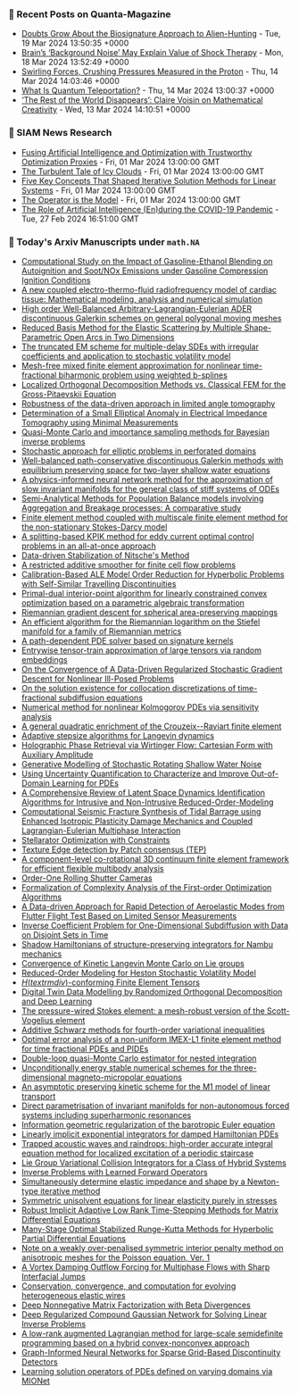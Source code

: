 ### 📝 Recent Posts on Quanta-Magazine
<!-- quanta starts -->
* <a href="https://www.quantamagazine.org/doubts-grow-about-the-biosignature-approach-to-alien-hunting-20240319/">Doubts Grow About the Biosignature Approach to Alien-Hunting</a> - Tue, 19 Mar 2024 13:50:35 +0000
* <a href="https://www.quantamagazine.org/brains-background-noise-may-explain-value-of-shock-therapy-20240318/">Brain’s ‘Background Noise’ May Explain Value of Shock Therapy</a> - Mon, 18 Mar 2024 13:52:49 +0000
* <a href="https://www.quantamagazine.org/swirling-forces-crushing-pressures-measured-in-the-proton-20240314/">Swirling Forces, Crushing Pressures Measured in the Proton</a> - Thu, 14 Mar 2024 14:03:46 +0000
* <a href="https://www.quantamagazine.org/what-is-quantum-teleportation-20240314/">What Is Quantum Teleportation?</a> - Thu, 14 Mar 2024 13:00:37 +0000
* <a href="https://www.quantamagazine.org/a-mathematician-on-creativity-art-logic-and-language-20240313/">‘The Rest of the World Disappears’: Claire Voisin on Mathematical Creativity</a> - Wed, 13 Mar 2024 14:10:51 +0000
<!-- quanta ends -->

### 📝 SIAM News Research
<!-- siam-news starts -->
* <a href="https://sinews.siam.org/Details-Page/fusing-artificial-intelligence-and-optimization-with-trustworthy-optimization-proxies">Fusing Artificial Intelligence and Optimization with Trustworthy Optimization Proxies</a> - Fri, 01 Mar 2024 13:00:00 GMT
* <a href="https://sinews.siam.org/Details-Page/the-turbulent-tale-of-icy-clouds">The Turbulent Tale of Icy Clouds</a> - Fri, 01 Mar 2024 13:00:00 GMT
* <a href="https://sinews.siam.org/Details-Page/five-key-concepts-that-shaped-iterative-solution-methods-for-linear-systems">Five Key Concepts That Shaped Iterative Solution Methods for Linear Systems</a> - Fri, 01 Mar 2024 13:00:00 GMT
* <a href="https://sinews.siam.org/Details-Page/the-operator-is-the-model">The Operator is the Model</a> - Fri, 01 Mar 2024 13:00:00 GMT
* <a href="https://sinews.siam.org/Details-Page/the-role-of-artificial-intelligence-enduring-the-covid-19-pandemic">The Role of Artificial Intelligence (En)during the COVID-19 Pandemic</a> - Tue, 27 Feb 2024 16:51:00 GMT
<!-- siam-news ends -->

### 📝 Today's Arxiv Manuscripts under ``math.NA``
<!-- arxiv-math-na starts -->
* <a href="https://arxiv.org/abs/2403.10687">Computational Study on the Impact of Gasoline-Ethanol Blending on Autoignition and Soot/NOx Emissions under Gasoline Compression Ignition Conditions</a>
* <a href="https://arxiv.org/abs/2403.10892">A new coupled electro-thermo-fluid radiofrequency model of cardiac tissue: Mathematical modeling, analysis and numerical simulation</a>
* <a href="https://arxiv.org/abs/2403.10917">High order Well-Balanced Arbitrary-Lagrangian-Eulerian ADER discontinuous Galerkin schemes on general polygonal moving meshes</a>
* <a href="https://arxiv.org/abs/2403.10933">Reduced Basis Method for the Elastic Scattering by Multiple Shape-Parametric Open Arcs in Two Dimensions</a>
* <a href="https://arxiv.org/abs/2403.11178">The truncated EM scheme for multiple-delay SDEs with irregular coefficients and application to stochastic volatility model</a>
* <a href="https://arxiv.org/abs/2403.11196">Mesh-free mixed finite element approximation for nonlinear time-fractional biharmonic problem using weighted b-splines</a>
* <a href="https://arxiv.org/abs/2403.11268">Localized Orthogonal Decomposition Methods vs. Classical FEM for the Gross-Pitaevskii Equation</a>
* <a href="https://arxiv.org/abs/2403.11350">Robustness of the data-driven approach in limited angle tomography</a>
* <a href="https://arxiv.org/abs/2403.11365">Determination of a Small Elliptical Anomaly in Electrical Impedance Tomography using Minimal Measurements</a>
* <a href="https://arxiv.org/abs/2403.11374">Quasi-Monte Carlo and importance sampling methods for Bayesian inverse problems</a>
* <a href="https://arxiv.org/abs/2403.11385">Stochastic approach for elliptic problems in perforated domains</a>
* <a href="https://arxiv.org/abs/2403.11409">Well-balanced path-conservative discontinuous Galerkin methods with equilibrium preserving space for two-layer shallow water equations</a>
* <a href="https://arxiv.org/abs/2403.11591">A physics-informed neural network method for the approximation of slow invariant manifolds for the general class of stiff systems of ODEs</a>
* <a href="https://arxiv.org/abs/2403.11595">Semi-Analytical Methods for Population Balance models involving Aggregation and Breakage processes: A comparative study</a>
* <a href="https://arxiv.org/abs/2403.11600">Finite element method coupled with multiscale finite element method for the non-stationary Stokes-Darcy model</a>
* <a href="https://arxiv.org/abs/2403.11611">A splitting-based KPIK method for eddy current optimal control problems in an all-at-once approach</a>
* <a href="https://arxiv.org/abs/2403.11632">Data-driven Stabilization of Nitsche's Method</a>
* <a href="https://arxiv.org/abs/2403.11636">A restricted additive smoother for finite cell flow problems</a>
* <a href="https://arxiv.org/abs/2403.11664">Calibration-Based ALE Model Order Reduction for Hyperbolic Problems with Self-Similar Travelling Discontinuities</a>
* <a href="https://arxiv.org/abs/2403.11684">Primal-dual interior-point algorithm for linearly constrained convex optimization based on a parametric algebraic transformation</a>
* <a href="https://arxiv.org/abs/2403.11726">Riemannian gradient descent for spherical area-preserving mappings</a>
* <a href="https://arxiv.org/abs/2403.11730">An efficient algorithm for the Riemannian logarithm on the Stiefel manifold for a family of Riemannian metrics</a>
* <a href="https://arxiv.org/abs/2403.11738">A path-dependent PDE solver based on signature kernels</a>
* <a href="https://arxiv.org/abs/2403.11768">Entrywise tensor-train approximation of large tensors via random embeddings</a>
* <a href="https://arxiv.org/abs/2403.11787">On the Convergence of A Data-Driven Regularized Stochastic Gradient Descent for Nonlinear Ill-Posed Problems</a>
* <a href="https://arxiv.org/abs/2403.11847">On the solution existence for collocation discretizations of time-fractional subdiffusion equations</a>
* <a href="https://arxiv.org/abs/2403.11910">Numerical method for nonlinear Kolmogorov PDEs via sensitivity analysis</a>
* <a href="https://arxiv.org/abs/2403.11915">A general quadratic enrichment of the Crouzeix--Raviart finite element</a>
* <a href="https://arxiv.org/abs/2403.11993">Adaptive stepsize algorithms for Langevin dynamics</a>
* <a href="https://arxiv.org/abs/2403.10560">Holographic Phase Retrieval via Wirtinger Flow: Cartesian Form with Auxiliary Amplitude</a>
* <a href="https://arxiv.org/abs/2403.10578">Generative Modelling of Stochastic Rotating Shallow Water Noise</a>
* <a href="https://arxiv.org/abs/2403.10642">Using Uncertainty Quantification to Characterize and Improve Out-of-Domain Learning for PDEs</a>
* <a href="https://arxiv.org/abs/2403.10748">A Comprehensive Review of Latent Space Dynamics Identification Algorithms for Intrusive and Non-Intrusive Reduced-Order-Modeling</a>
* <a href="https://arxiv.org/abs/2403.10905">Computational Seismic Fracture Synthesis of Tidal Barrage using Enhanced Isotropic Plasticity Damage Mechanics and Coupled Lagrangian-Eulerian Multiphase Interaction</a>
* <a href="https://arxiv.org/abs/2403.11033">Stellarator Optimization with Constraints</a>
* <a href="https://arxiv.org/abs/2403.11038">Texture Edge detection by Patch consensus (TEP)</a>
* <a href="https://arxiv.org/abs/2403.11239">A component-level co-rotational 3D continuum finite element framework for efficient flexible multibody analysis</a>
* <a href="https://arxiv.org/abs/2403.11295">Order-One Rolling Shutter Cameras</a>
* <a href="https://arxiv.org/abs/2403.11437">Formalization of Complexity Analysis of the First-order Optimization Algorithms</a>
* <a href="https://arxiv.org/abs/2403.11521">A Data-driven Approach for Rapid Detection of Aeroelastic Modes from Flutter Flight Test Based on Limited Sensor Measurements</a>
* <a href="https://arxiv.org/abs/2403.11599">Inverse Coefficient Problem for One-Dimensional Subdiffusion with Data on Disjoint Sets in Time</a>
* <a href="https://arxiv.org/abs/2403.11612">Shadow Hamiltonians of structure-preserving integrators for Nambu mechanics</a>
* <a href="https://arxiv.org/abs/2403.12012">Convergence of Kinetic Langevin Monte Carlo on Lie groups</a>
* <a href="https://arxiv.org/abs/1611.06097">Reduced-Order Modeling for Heston Stochastic Volatility Model</a>
* <a href="https://arxiv.org/abs/2112.14351">$H(textrm{div})$-conforming Finite Element Tensors</a>
* <a href="https://arxiv.org/abs/2206.08659">Digital Twin Data Modelling by Randomized Orthogonal Decomposition and Deep Learning</a>
* <a href="https://arxiv.org/abs/2212.09673">The pressure-wired Stokes element: a mesh-robust version of the Scott-Vogelius element</a>
* <a href="https://arxiv.org/abs/2301.07260">Additive Schwarz methods for fourth-order variational inequalities</a>
* <a href="https://arxiv.org/abs/2302.05188">Optimal error analysis of a non-uniform IMEX-L1 finite element method for time fractional PDEs and PIDEs</a>
* <a href="https://arxiv.org/abs/2302.14119">Double-loop quasi-Monte Carlo estimator for nested integration</a>
* <a href="https://arxiv.org/abs/2303.06000">Unconditionally energy stable numerical schemes for the three-dimensional magneto-micropolar equations</a>
* <a href="https://arxiv.org/abs/2305.02804">An asymptotic preserving kinetic scheme for the M1 model of linear transport</a>
* <a href="https://arxiv.org/abs/2306.09860">Direct parametrisation of invariant manifolds for non-autonomous forced systems including superharmonic resonances</a>
* <a href="https://arxiv.org/abs/2308.14127">Information geometric regularization of the barotropic Euler equation</a>
* <a href="https://arxiv.org/abs/2309.14184">Linearly implicit exponential integrators for damped Hamiltonian PDEs</a>
* <a href="https://arxiv.org/abs/2310.12486">Trapped acoustic waves and raindrops: high-order accurate integral equation method for localized excitation of a periodic staircase</a>
* <a href="https://arxiv.org/abs/2310.15356">Lie Group Variational Collision Integrators for a Class of Hybrid Systems</a>
* <a href="https://arxiv.org/abs/2311.12528">Inverse Problems with Learned Forward Operators</a>
* <a href="https://arxiv.org/abs/2401.00236">Simultaneously determine elastic impedance and shape by a Newton-type iterative method</a>
* <a href="https://arxiv.org/abs/2402.00480">Symmetric unisolvent equations for linear elasticity purely in stresses</a>
* <a href="https://arxiv.org/abs/2402.05347">Robust Implicit Adaptive Low Rank Time-Stepping Methods for Matrix Differential Equations</a>
* <a href="https://arxiv.org/abs/2402.12140">Many-Stage Optimal Stabilized Runge-Kutta Methods for Hyperbolic Partial Differential Equations</a>
* <a href="https://arxiv.org/abs/2403.07899">Note on a weakly over-penalised symmetric interior penalty method on anisotropic meshes for the Poisson equation, Ver. 1</a>
* <a href="https://arxiv.org/abs/2306.10174">A Vortex Damping Outflow Forcing for Multiphase Flows with Sharp Interfacial Jumps</a>
* <a href="https://arxiv.org/abs/2308.01151">Conservation, convergence, and computation for evolving heterogeneous elastic wires</a>
* <a href="https://arxiv.org/abs/2309.08249">Deep Nonnegative Matrix Factorization with Beta Divergences</a>
* <a href="https://arxiv.org/abs/2311.17248">Deep Regularized Compound Gaussian Network for Solving Linear Inverse Problems</a>
* <a href="https://arxiv.org/abs/2401.12490">A low-rank augmented Lagrangian method for large-scale semidefinite programming based on a hybrid convex-nonconvex approach</a>
* <a href="https://arxiv.org/abs/2401.13652">Graph-Informed Neural Networks for Sparse Grid-Based Discontinuity Detectors</a>
* <a href="https://arxiv.org/abs/2402.15097">Learning solution operators of PDEs defined on varying domains via MIONet</a>
<!-- arxiv-math-na ends -->
